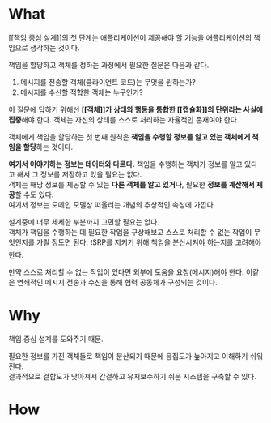 # What
[[책임 중심 설계]]의 첫 단계는 애플리케이션이 제공해야 할 기능을 애플리케이션의 책임으로 생각하는 것이다.  

책임을 할당하고 객체를 정하는  과정에서 필요한 질문은 다음과 같다. 
1. 메시지를 전송할 객체(클라이언트 코드)는 무엇을 원하는가?
2. 메시지를 수신할 적합한 객체는 누구인가?

이 질문에 답하기 위해선 **[[객체]]가 상태와 행동을 통합한 [[캡슐화]]의 단위라는 사실에 집중**해야 한다. 
객체는 자신의 상태를 스스로 처리하는 자율적인 존재여야 한다. 

객체에게 책임을 할당하는 첫 번째 원칙은 **책임을 수행할 정보를 알고 있는 객체에게 책임을 할당**하는 것이다. 

**여기서 이야기하는 정보는 데이터와 다르다.**
책임을 수행하는 객체가 정보를 알고 있다고 해서 그 정보를 저장하고 있을 필요는 없다.  
객체는 해당 정보를 제공할 수 있는 **다른 객체를 알고 있거나**, 필요한 **정보를 계산해서 제공**할 수도 있다.  
여기서 정보는 도메인 모델상 떠올리는 개념의 추상적인 속성에 가깝다.

설계중에 너무 세세한 부분까지 고민할 필요는 없다.  
객체가 책임을 수행하는 데 필요한 작업을 구상해보고 스스로 처리할 수 없는 작업이 무엇인지를 가릴 정도면 된다.
❗SRP를 지키기 위해 책임을 분산시켜야 하는지를 고려해야 한다.

만약 스스로 처리할 수 없는 작업이 있다면 외부에 도움을 요청(메시지)해야 한다. 
이같은 연쇄적인 메시지 전송과 수신을 통해 협력 공동체가 구성되는 것이다. 

# Why
책임 중심 설계를 도와주기 때문.

필요한 정보를 가진 객체들로 책임이 분산되기 때문에 응집도가 높아지고 이해하기 쉬워진다.  
결과적으로 결합도가 낮아져서 간결하고 유지보수하기 쉬운 시스템을 구축할 수 있다. 


# How

